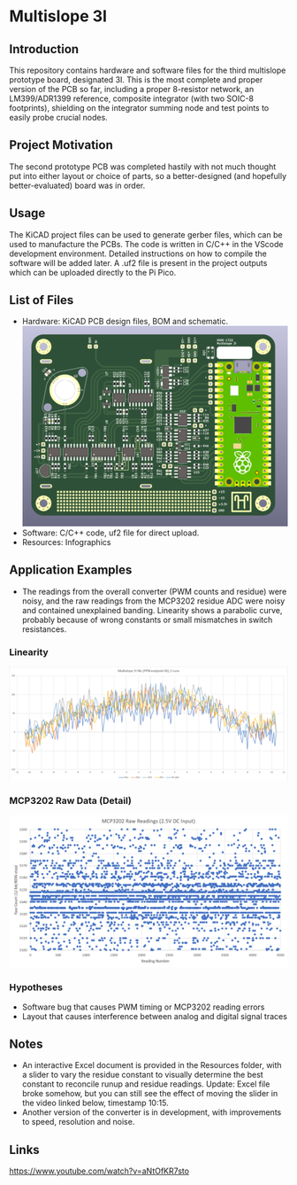 # Multislope 3I 
## Introduction
This repository contains hardware and software files for the third multislope prototype board, designated 3I. This is the most complete and proper version of the PCB so far, including a proper 8-resistor network, an LM399/ADR1399 reference, composite integrator (with two SOIC-8 footprints), shielding on the integrator summing node and test points to easily probe crucial nodes. 
## Project Motivation
The second prototype PCB was completed hastily with not much thought put into either layout or choice of parts, so a better-designed (and hopefully better-evaluated) board was in order. 
## Usage
The KiCAD project files can be used to generate gerber files, which can be used to manufacture the PCBs. The code is written in C/C++ in the VScode development environment. Detailed instructions on how to compile the software will be added later. A .uf2 file is present in the project outputs which can be uploaded directly to the Pi Pico. 
## List of Files
- Hardware: KiCAD PCB design files, BOM and schematic. 
![Front side of the PCB](https://github.com/NNNILabs/Multislope-3I/blob/main/Resources/front.PNG)
- Software: C/C++ code, uf2 file for direct upload. 
- Resources: Infographics
## Application Examples
- The readings from the overall converter (PWM counts and residue) were noisy, and the raw readings from the MCP3202 residue ADC were noisy and contained unexplained banding. Linearity shows a parabolic curve, probably because of wrong constants or small mismatches in switch resistances. 
### Linearity
![Linearity](https://github.com/NNNILabs/Multislope-3I/blob/main/Resources/linearity.png)
### MCP3202 Raw Data (Detail)
![Noise](https://github.com/NNNILabs/Multislope-3I/blob/main/Resources/noise.PNG)
### Hypotheses
- Software bug that causes PWM timing or MCP3202 reading errors
- Layout that causes interference between analog and digital signal traces
## Notes
- An interactive Excel document is provided in the Resources folder, with a slider to vary the residue constant to visually determine the best constant to reconcile runup and residue readings. Update: Excel file broke somehow, but you can still see the effect of moving the slider in the video linked below, timestamp 10:15.
- Another version of the converter is in development, with improvements to speed, resolution and noise. 
## Links
https://www.youtube.com/watch?v=aNtOfKR7sto
